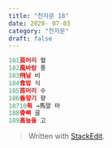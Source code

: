 ```yaml
---
title: "천자문 18"
date: 2020- 07-03
category: "천자문"
draft: false
---
```

```js
181頁머리 혈
182風바람 풍
183飛날 비
184食밥 식
185首머리 수
186香향기 향
18710획 →馬말 마
188骨뼈 골
189高높을 고
```

> Written with [StackEdit](https://stackedit.io/).
<!--stackedit_data:
eyJoaXN0b3J5IjpbMjA1MTc0ODA4M119
-->